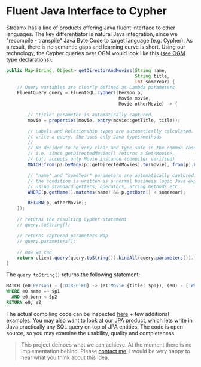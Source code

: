 # Fluent Java Interface to Cypher

Streamx has a line of products offering Java fluent interface to other languages. The key differentiator is natural Java integration, since we "recompile - transpile" Java Byte Code to target language (e.g. Cypher). As a result, there is no semantic gaps and learning curve is short. Using our technology, the Cypher queries over OGM would look like this ([see OGM type declarations](types.md)):

```java
public Map<String, Object> getDirectorAndMovies(String name,
                                                String title,
                                                int someYear) {
    // Query variables are clearly defined as Lambda parameters
    FluentQuery query = FluentGQL.cypher((Person p,
                                          Movie movie,
                                          Movie otherMovie) -> {

        // "title" parameter is automatically captured
        movie = properties(movie, entry(movie::getTitle, title));

        // Labels and Relationship types are automatically calculated. The user doesn't need to remember the to
        // write a query. She uses only Java types/methods
        //
        // We decided to be very clear and type-safe in the common case:
        // i.e. since getDirectedMovies() returns a Set<Movie>,
        // to() accepts only Movie instance (compiler verified)
        MATCH(from(p).byMany(p::getDirectedMovies).to(movie), from(p).byMany(p::getWroteMovies).to(otherMovie));

        // "name" and "someYear" parameters are automatically captured.
        // the condition is written as a normal business logic Java expression,
        // using standard getters, operators, String methods etc
        WHERE(p.getName().matches(name) && p.getBorn() < someYear);

        RETURN(p, otherMovie);
    });

    // returns the resulting Cypher statement
    // query.toString();

    // returns captured parameters Map
    // query.parameters();

    // now we can
    return client.query(query.toString()).bindAll(query.parameters()).fetch().all();
}
```

The `query.toString()` returns the following statement:

```SQL
MATCH (e0:Person) - [:DIRECTED] -> (e1:Movie {title: $p0}), (e0) - [:WROTE] -> (e2:Movie)
WHERE e0.name =~ $p1
  AND e0.born < $p2
RETURN e0, e2
```

The actual compiling code can be inspected [here](src/test/java/co/streamx/fluent/GQL/Basic.java#L84-L120) + few additional [examples](src/test/java/co/streamx/fluent/GQL/Basic.java#L25-L73). You may also want to look at our [JPA product](https://github.com/streamx-co/FluentJPA), which lets write in Java practically any SQL query on top of JPA entities. The code is open source, so you may examine the usability, quality and completeness.

> This project demoes what we can achieve. At the moment there is no implementation behind. Please [contact me](mailto:kostat@streamx.co), I would be very happy to hear what you think about this idea.
